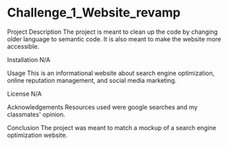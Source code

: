 # Challenge_1_Website_revamp

Project Description
The project is meant to clean up the code by changing older language to semantic code. It is also meant to make the website more accessible. 

Installation
N/A

Usage
This is an informational website about search engine optimization, online reputation management, and social media marketing.

License
N/A

Acknowledgements
Resources used were google searches and my classmates' opinion.

Conclusion
The project was meant to match a mockup of a search engine optimization website. 